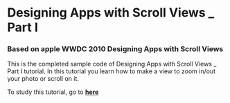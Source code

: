 # Designing Apps with Scroll Views _ Part I
### Based on apple WWDC 2010 Designing Apps with Scroll Views

This is the completed sample code of Designing Apps with Scroll Views _ Part I tutorial.
In this tutorial you learn how to make a view to zoom in/out your photo or scroll on it.

To study this tutorial, go to **[here](https://medium.com/@ssamadgh/designing-apps-with-scroll-views-part-i-8a7a44a5adf7)**
